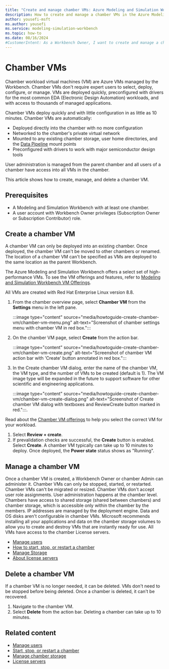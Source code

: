```yaml
---
title: "Create and manage chamber VMs: Azure Modeling and Simulation Workbench"
description: How to create and manage a chamber VMs in the Azure Modeling and Simulation Workbench.
author: yousefi-msft
ms.author: yousefi
ms.service: modeling-simulation-workbench
ms.topic: how-to
ms.date: 08/16/2024
#CustomerIntent: As a Workbench Owner, I want to create and manage a chamber to isolate users, workloads and data.
---
```

# Chamber VMs

Chamber workload virtual machines (VM) are Azure VMs managed by the Workbench. Chamber VMs don't require expert users to select, deploy, configure, or manage. VMs are deployed quickly, preconfigured with drivers for the most common EDA (Electronic Design Automation) workloads, and with access to thousands of managed applications.

Chamber VMs deploy quickly and with little configuration in as little as 10 minutes.  Chamber VMs are automatically:

* Deployed directly into the chamber with no more configuration
* Networked to the chamber's private virtual network
* Mounted to any existing chamber storage, user home directories, and the [Data Pipeline](./concept-data-pipeline.md) mount points
* Preconfigured with drivers to work with major semiconductor design tools

User administration is managed from the parent chamber and all users of a chamber have access into all VMs in the chamber.

This article shows how to create, manage, and delete a chamber VM.

## Prerequisites

* A Modeling and Simulation Workbench with at least one chamber.
* A user account with Workbench Owner privileges (Subscription Owner or Subscription Contributor) role.

## Create a chamber VM

A chamber VM can only be deployed into an existing chamber. Once deployed, the chamber VM can't be moved to other chambers or renamed. The location of a chamber VM can't be specified as VMs are deployed to the same location as the parent Workbench.

The Azure Modeling and Simulation Workbench offers a select set of high-performance VMs. To see the VM offerings and features, refer to [Modeling and Simulation Workbench VM Offerings](./concept-vm-offerings.md).

All VMs are created with Red Hat Enterprise Linux version 8.8.

1. From the chamber overview page, select **Chamber VM** from the **Settings** menu in the left pane.

    :::image type="content" source="media/howtoguide-create-chamber-vm/chamber-vm-menu.png" alt-text="Screenshot of chamber settings menu with chamber VM in red box.":::

1. On the chamber VM page, select **Create** from the action bar.

    :::image type="content" source="media/howtoguide-create-chamber-vm/chamber-vm-create.png" alt-text="Screenshot of chamber VM action bar with 'Create' button annotated in red box.":::

1. In the Create chamber VM dialog, enter the name of the chamber VM, the VM type, and the number of VMs to be created (default is 1). The VM image type will be expanded in the future to support software for other scientific and engineering applications.

    :::image type="content" source="media/howtoguide-create-chamber-vm/chamber-vm-create-dialog.png" alt-text="Screenshot of Create chamber VM dialog with textboxes and ReviewCreate button marked in red.":::\.

 Read about the [Chamber VM offerings](./concept-vm-offerings.md) to help you select the correct VM for your workload.

1. Select **Review + create**.
1. If prevalidation checks are successful, the **Create** button is enabled. Select **Create**. A chamber VM typically can take up to 10 minutes to deploy. Once deployed, the **Power state** status shows as "Running".

## Manage a chamber VM

Once a chamber VM is created, a Workbench Owner or chamber Admin can administer it. Chamber VMs can only be stopped, started, or restarted. Chamber VMs can't be migrated or resized. Chamber VMs don't accept user role assignments. User administration happens at the chamber level. Chambers have access to shared storage (shared between chambers) and chamber storage, which is accessible only within the chamber by the members. IP addresses are managed by the deployment engine. Data and OS disks aren't configurable in chamber VMs. Microsoft recommends installing all your applications and data on the chamber storage volumes to allow you to create and destroy VMs that are instantly ready for use. All VMs have access to the chamber License servers.

* [Manage users](./how-to-guide-manage-users.md)
* [How to start, stop, or restart a chamber](./how-to-guide-start-stop-restart.md)
* [Manage Storage](./how-to-guide-manage-chamber-storage.md)
* [About license servers](./concept-license-service.md)

## Delete a chamber VM

If a chamber VM is no longer needed, it can be deleted. VMs don't need to be stopped before being deleted. Once a chamber is deleted, it can't be recovered.

1. Navigate to the chamber VM.
1. Select **Delete** from the action bar. Deleting a chamber can take up to 10 minutes.

## Related content

* [Manage users](./how-to-guide-manage-users.md)
* [Start, stop, or restart a chamber](./how-to-guide-start-stop-restart.md)
* [Manage chamber storage](./how-to-guide-manage-chamber-storage.md)
* [License servers](./concept-license-service.md)
